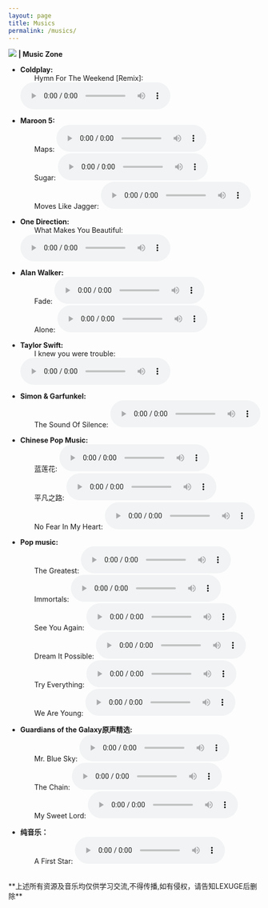 ```yaml
---
layout: page
title: Musics
permalink: /musics/
---
```

![](/image/耳机图标.ico)  **| Music Zone**  
- **Coldplay:**  
&emsp;&emsp;Hymn For The Weekend [Remix]: <audio src="/music/Hymn For The Weekend.mp3" controls="controls" loop="loop" preload="meta"></audio>  



- **Maroon 5:**  
&emsp;&emsp;Maps: <audio src="/music/Maps.mp3" controls="controls" loop="loop" preload="meta"></audio>  
&emsp;&emsp;Sugar: <audio src="/music/Sugar.mp3" controls="controls" loop="loop" preload="meta"></audio>  
&emsp;&emsp;Moves Like Jagger: <audio src="/music/Moves Like Jagger.mp3" controls="controls" loop="loop" preload="meta"></audio>  



- **One Direction:**  
&emsp;&emsp;What Makes You Beautiful: <audio src="/music/What Makes You Beautiful.mp3" controls="controls" loop="loop" preload="meta"></audio>  



- **Alan Walker:**  
&emsp;&emsp;Fade: <audio src="/music/Fade.mp3" controls="controls" loop="loop" preload="meta"></audio>  
&emsp;&emsp;Alone: <audio src="/music/Alone.mp3" controls="controls" loop="loop" preload="meta"></audio>  



- **Taylor Swift:**  
&emsp;&emsp;I knew you were trouble: <audio src="/music/I knew you were trouble.mp3" controls="controls" loop="loop" preload="meta"></audio>  



- **Simon & Garfunkel:**  
&emsp;&emsp;The Sound Of Silence: <audio src="/music/The Sound Of Silence.mp3" controls="controls" loop="loop" preload="meta"></audio>  



- **Chinese Pop Music:**  
&emsp;&emsp;蓝莲花: <audio src="/music/蓝莲花.mp3" controls="controls" loop="loop" preload="meta"></audio>  
&emsp;&emsp;平凡之路: <audio src="/music/平凡之路.mp3" controls="controls" loop="loop" preload="meta"></audio>  
&emsp;&emsp;No Fear In My Heart: <audio src="/music/No Fear In My Heart.mp3" controls="controls" loop="loop" preload="meta"></audio>  



- **Pop music:**  
&emsp;&emsp;The Greatest: <audio src="/music/The Greatest.mp3" controls="controls" loop="loop" preload="meta"></audio>  
&emsp;&emsp;Immortals: <audio src="/music/Immortals.mp3" controls="controls" loop="loop" preload="meta"></audio>  
&emsp;&emsp;See You Again: <audio src="/music/See You Again.mp3" controls="controls" loop="loop" preload="meta"></audio>  
&emsp;&emsp;Dream It Possible: <audio src="/music/Dream It Possible.mp3" controls="controls" loop="loop" preload="meta"></audio>  
&emsp;&emsp;Try Everything: <audio src="/music/Try Everything.mp3" controls="controls" loop="loop" preload="meta"></audio>  
&emsp;&emsp;We Are Young: <audio src="/music/We Are Young.mp3" controls="controls" loop="loop" preload="meta"></audio>  



- **Guardians of the Galaxy原声精选:**  
&emsp;&emsp;Mr. Blue Sky: <audio src="/music/Guardians of the Galaxy/Mr. Blue Sky.mp3" controls="controls" loop="loop" preload="meta"></audio>  
&emsp;&emsp;The Chain: <audio src="/music/Guardians of the Galaxy/The Chain.mp3" controls="controls" loop="loop" preload="meta"></audio>  
&emsp;&emsp;My Sweet Lord: <audio src="/music/Guardians of the Galaxy/My Sweet Lord.mp3" controls="controls" loop="loop" preload="meta"></audio>  



- **纯音乐：**  
&emsp;&emsp;A First Star: <audio src="/music/A First Star.mp3" controls="controls" loop="loop" preload="meta"></audio>  
<br>
**上述所有资源及音乐均仅供学习交流,不得传播,如有侵权，请告知LEXUGE后删除**

<br>
